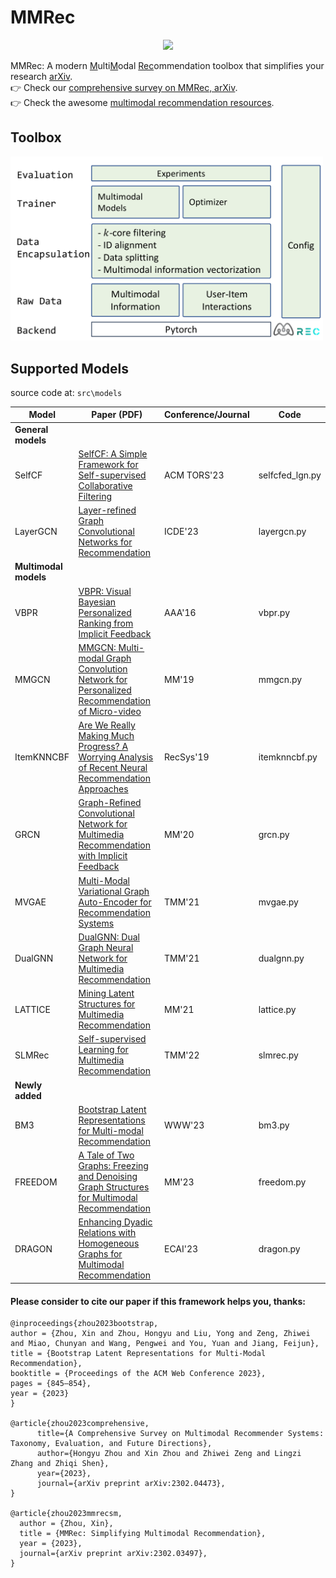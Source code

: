 # $\text{MMRec}$

<div align="center">
  <a href="https://github.com/enoche/MultimodalRecSys"><img width="300px" height="auto" src="https://github.com/enoche/MMRec/blob/master/images/logo.png"></a>
</div>


$\text{MMRec}$: A modern <ins>M</ins>ulti<ins>M</ins>odal <ins>Rec</ins>ommendation toolbox that simplifies your research [arXiv](https://arxiv.org/abs/2302.03497).  
:point_right: Check our [comprehensive survey on MMRec, arXiv](https://arxiv.org/abs/2302.04473).   
:point_right: Check the awesome [multimodal recommendation resources](https://github.com/enoche/MultimodalRecSys).  

## Toolbox
<p>
<img src="./images/MMRec.png" width="500">
</p>

## Supported Models
source code at: `src\models`

| **Model**       | **Paper (PDF)**                                                                                             | **Conference/Journal** | **Code**    |
|------------------|--------------------------------------------------------------------------------------------------------|------------------------|-------------|
| **General models**  |                                                                                                        |                        |             |
| SelfCF              | [SelfCF: A Simple Framework for Self-supervised Collaborative Filtering](https://arxiv.org/pdf/2107.03019.pdf)                                 | ACM TORS'23            | selfcfed_lgn.py  |
| LayerGCN            | [Layer-refined Graph Convolutional Networks for Recommendation](https://arxiv.org/pdf/2207.11088.pdf)                                          | ICDE'23                | layergcn.py  |
| **Multimodal models**  |                                                                                                        |                        |             |
| VBPR              | [VBPR: Visual Bayesian Personalized Ranking from Implicit Feedback](https://arxiv.org/pdf/1510.01784.pdf)                                              | AAA'16                 | vbpr.py      |
| MMGCN             | [MMGCN: Multi-modal Graph Convolution Network for Personalized Recommendation of Micro-video](https://staff.ustc.edu.cn/~hexn/papers/mm19-MMGCN.pdf)               | MM'19                  | mmgcn.py  |
| ItemKNNCBF             | [Are We Really Making Much Progress? A Worrying Analysis of Recent Neural Recommendation Approaches](https://arxiv.org/pdf/1907.06902.pdf)               | RecSys'19              | itemknncbf.py  |
| GRCN              | [Graph-Refined Convolutional Network for Multimedia Recommendation with Implicit Feedback](https://arxiv.org/pdf/2111.02036.pdf)            | MM'20                  | grcn.py    |
| MVGAE             | [Multi-Modal Variational Graph Auto-Encoder for Recommendation Systems](https://ieeexplore.ieee.org/abstract/document/9535249)              | TMM'21                 | mvgae.py   |
| DualGNN           | [DualGNN: Dual Graph Neural Network for Multimedia Recommendation](https://ieeexplore.ieee.org/abstract/document/9662655)                   | TMM'21                 | dualgnn.py   |
| LATTICE           | [Mining Latent Structures for Multimedia Recommendation](https://arxiv.org/pdf/2104.09036.pdf)                                               | MM'21                  | lattice.py  |
| SLMRec            | [Self-supervised Learning for Multimedia Recommendation](https://ieeexplore.ieee.org/document/9811387) | TMM'22                 |                  slmrec.py |
| **Newly added**  |                                                                                                        |                        |             |
| BM3         | [Bootstrap Latent Representations for Multi-modal Recommendation](https://arxiv.org/pdf/2207.05969.pdf)                                          | WWW'23                 | bm3.py |
| FREEDOM | [A Tale of Two Graphs: Freezing and Denoising Graph Structures for Multimodal Recommendation](https://arxiv.org/pdf/2211.06924.pdf)                                 | MM'23                  | freedom.py  |
| DRAGON  | [Enhancing Dyadic Relations with Homogeneous Graphs for Multimodal Recommendation](https://arxiv.org/pdf/2301.12097.pdf)                                 | ECAI'23                | dragon.py  |


#### Please consider to cite our paper if this framework helps you, thanks:
```
@inproceedings{zhou2023bootstrap,
author = {Zhou, Xin and Zhou, Hongyu and Liu, Yong and Zeng, Zhiwei and Miao, Chunyan and Wang, Pengwei and You, Yuan and Jiang, Feijun},
title = {Bootstrap Latent Representations for Multi-Modal Recommendation},
booktitle = {Proceedings of the ACM Web Conference 2023},
pages = {845–854},
year = {2023}
}

@article{zhou2023comprehensive,
      title={A Comprehensive Survey on Multimodal Recommender Systems: Taxonomy, Evaluation, and Future Directions}, 
      author={Hongyu Zhou and Xin Zhou and Zhiwei Zeng and Lingzi Zhang and Zhiqi Shen},
      year={2023},
      journal={arXiv preprint arXiv:2302.04473},
}

@article{zhou2023mmrecsm,
  author = {Zhou, Xin},
  title = {MMRec: Simplifying Multimodal Recommendation},
  year = {2023},
  journal={arXiv preprint arXiv:2302.03497},
}
```
